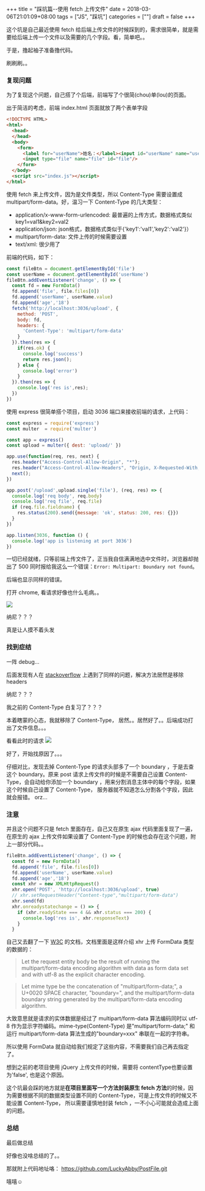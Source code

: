 +++
title = "踩坑篇--使用 fetch 上传文件"
date = 2018-03-06T21:01:09+08:00
tags = ["JS", "踩坑"]
categories = [""]
draft = false
+++

这个坑是自己最近使用 fetch 给后端上传文件的时候踩到的，需求很简单，就是需要给后端上传一个文件以及需要的几个字段。看，简单吧。。

于是，撸起袖子准备撸代码。

刷刷刷。。

### 复现问题

为了复现这个问题，自己搭了个后端，前端写了个很简(chou)单(lou)的页面。

出于简洁的考虑，前端 index.html 页面就放了两个表单字段

```html
<!DOCTYPE HTML>
<html>
  <head>
  </head>
  <body>
    <form>
      <label for="userName">姓名：</label><input id="userName" name="userName" />
      <input type="file" name="file" id="file"/>
    </form>
  </body>
  <script src="index.js"></script>
</html>

```

使用 fetch 来上传文件，因为是文件类型，所以 Content-Type 需要设置成 multipart/form-data。好，温习一下 Content-Type 的几大类型：

- application/x-www-form-urlencoded: 最普遍的上传方式，数据格式类似 key1=val1&key2=val2
- application/json: json格式，数据格式类似于{'key1':'val1','key2':'val2'}）
- multipart/form-data: 文件上传的时候需要设置
- text/xml: 很少用了

前端的代码，如下：

```js
const fileBtn = document.getElementById('file')
const userName = document.getElementById('userName')
fileBtn.addEventListener('change', () => {
  const fd = new FormData()
  fd.append('file', file.files[0])
  fd.append('userName', userName.value)
  fd.append('age','18')
  fetch('http://localhost:3036/upload', {
    method: 'POST',
    body: fd,
    headers: {
      'Content-Type': 'multipart/form-data'
    }
  }).then(res => {
    if(res.ok) {
      console.log('success')
      return res.json();
    } else {
      console.log('error')
    }
  }).then(res => {
    console.log('res is',res);
  })
})
```

使用 express 很简单搭个项目，启动 3036 端口来接收前端的请求，上代码：
```js
const express = require('express')
const multer  = require('multer')

const app = express()
const upload = multer({ dest: 'upload/' })

app.use(function(req, res, next) {
  res.header("Access-Control-Allow-Origin", "*");
  res.header("Access-Control-Allow-Headers", "Origin, X-Requested-With, Content-Type, Accept");
  next();
})

app.post('/upload',upload.single('file'), (req, res) => {
  console.log('req body', req.body)
  console.log('req file', req.file)
  if (req.file.fieldname) {
    res.status(200).send({message: 'ok', status: 200, res: {}})
  }
})

app.listen(3036, function () {
  console.log('app is listening at port 3036')
})
```

一切已经就绪，只等前端上传文件了，正当我自信满满地选中文件时，浏览器却抛出了 500 同时报给我这么一个错误：`Error: Multipart: Boundary not found`。

后端也显示同样的错误。

打开 chrome, 看请求好像也什么毛病。。

![](http://ojzeprg7w.bkt.clouddn.com/%E8%AE%BE%E7%BD%AE%E5%A4%B4%E9%83%A8.png)

纳尼？？？

真是让人摸不着头发

### 找到症结

一阵 debug...

后面发现有人在 [stackoverflow](https://stackoverflow.com/questions/17415084/multipart-data-post-using-python-requests-no-multipart-boundary-was-found/17438575) 上遇到了同样的问题，解决方法居然是移除 headers

纳尼？？？

我之前的 Content-Type 白复习了？？？

本着瞎蒙的心态，我就移除了 Content-Type， 居然。。居然好了。。后端成功打出了文件信息。。。

看看此时的请求
![](http://ojzeprg7w.bkt.clouddn.com/%E4%B8%8D%E8%AE%BE%E7%BD%AE%E5%A4%B4%E9%83%A8.png)

好了，开始找原因了。。。

仔细对比，发现去掉 Content-Type 的请求头部多了一个 boundary ，于是去查这个 boundary。原来 post 请求上传文件的时候是不需要自己设置 Content-Type，会自动给你添加一个 boundary ，用来分割消息主体中的每个字段，如果这个时候自己设置了 Content-Type， 服务器就不知道怎么分割各个字段，因此就会报错。 orz...

### 注意

并且这个问题不只是 fetch 里面存在，自己又在原生 ajax 代码里面复现了一遍，在原生的 ajax 上传文件如果设置了 Content-Type 的时候也会存在这个问题，附上一部分代码。。

```js
fileBtn.addEventListener('change', () => {
  const fd = new FormData()
  fd.append('file', file.files[0])
  fd.append('userName', userName.value)
  fd.append('age','18')
  const xhr = new XMLHttpRequest()
  xhr.open('POST', 'http://localhost:3036/upload', true)
  // xhr.setRequestHeader("Content-type","multipart/form-data")
  xhr.send(fd)
  xhr.onreadystatechange = () => {
    if (xhr.readyState === 4 && xhr.status === 200) {
      console.log('res is', xhr.responseText)
    }
  }
```

自己又去翻了一下 [W3C](https://dvcs.w3.org/hg/xhr/raw-file/tip/Overview.html) 的文档，文档里面是这样介绍 xhr 上传 FormData 类型的数据的：

>Let the request entity body be the result of running the multipart/form-data encoding algorithm with data as form data set and with utf-8 as the explicit character encoding.

>Let mime type be the concatenation of "multipart/form-data;", a U+0020 SPACE character, "boundary=", and the multipart/form-data boundary string generated by the multipart/form-data encoding algorithm.

大致意思就是请求的实体数据是经过了 multipart/form-data 算法编码同时以 utf-8 作为显示字符编码。mime-type(Content-Type) 是"multipart/form-data;" 和 运行 multipart/form-data 算法生成的"boundary=xxx" 串联在一起的字符串。

所以使用 FormData 就自动给我们规定了这些内容，不需要我们自己再去指定了。

想到之前的老项目使用 jQuery 上传文件的时候，需要将 contentType也要设置为'false', 也是这个原因。

这个坑最会踩的地方就是**在项目里面写一个方法封装原生 fetch 方法**的时候，因为需要根据不同的数据类型设置不同的 Content-Type，可是上传文件的时候又不能设置 Content-Type， 所以需要谨慎地封装 fetch ，一不小心可能就会造成上面的问题。

### 总结

最后做总结

好像也没啥总结的了。。

那就附上代码地址咯：
https://github.com/LuckyAbby/PostFile.git

嘻嘻☺️
